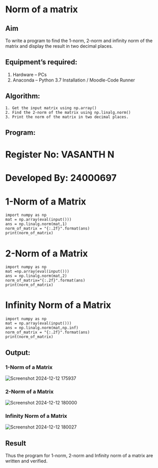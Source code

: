 # Norm of a matrix
## Aim
To write a program to find the 1-norm, 2-norm and infinity norm of the matrix and display the result in two decimal places.
## Equipment’s required:
1.	Hardware – PCs
2.	Anaconda – Python 3.7 Installation / Moodle-Code Runner
## Algorithm:
	1. Get the input matrix using np.array()   
    2. Find the 2-norm of the matrix using np.linalg.norm()
	3. Print the norm of the matrix in two decimal places.
## Program:
# Register No: VASANTH N
# Developed By: 24000697
# 1-Norm of a Matrix

	import numpy as np
	mat = np.array(eval(input()))
	ans = np.linalg.norm(mat,1)
	norm_of_matrix = "{:.2f}".format(ans)
	print(norm_of_matrix)


# 2-Norm of a Matrix

	import numpy as np
	mat =np.array(eval(input()))
	ans = np.linalg.norm(mat,2)
	norm_of_matrix="{:.2f}".format(ans)
	print(norm_of_matrix)
	

# Infinity Norm of a Matrix

	import numpy as np
	mat = np.array(eval(input()))
	ans = np.linalg.norm(mat,np.inf)
	norm_of_matrix = "{:.2f}".format(ans)
	print(norm_of_matrix)


## Output:
### 1-Norm of a Matrix
![Screenshot 2024-12-12 175937](https://github.com/user-attachments/assets/ed8c332f-dc43-4460-b5a7-afd73f6924e5)


### 2-Norm of a Matrix
![Screenshot 2024-12-12 180000](https://github.com/user-attachments/assets/ff335186-c7df-4030-a14f-aa3bb56311dd)


### Infinity Norm of a Matrix
![Screenshot 2024-12-12 180027](https://github.com/user-attachments/assets/4dfc966a-cf5c-41a5-bc79-71c43899936c)


## Result
Thus the program for 1-norm, 2-norm and Infinity norm of a matrix are written and verified.
